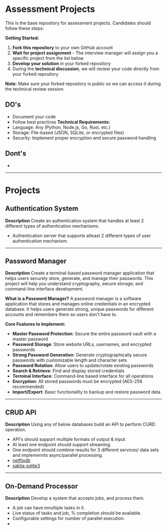 # Assessment Projects
This is the base repository for assessment projects. Candidates should follow these steps:

**Getting Started:**
1. **Fork this repository** to your own GitHub account
2. **Wait for project assignment** - The interview manager will assign you a specific project from the list below
3. **Develop your solution** in your forked repository
4. During the **technical discussion**, we will review your code directly from your forked repository

**Note:** Make sure your forked repository is public so we can access it during the technical review session.

## DO's
- Document your code
- Follow best practices
**Technical Requirements:**
- Language: Any (Python, Node.js, Go, Rust, etc.)
- Storage: File-based (JSON, SQLite, or encrypted files)
- Security: Implement proper encryption and secure password handling

## Dont's 
- 

---

# Projects 
## Authentication System
**Description**
Create an authentication system that handles at least 2 different types of authentication mechanisms.
- Authentication server that supports atleast 2 different types of user authentication mechanism.

--- 
## Password Manager
**Description**
Create a terminal-based password manager application that helps users securely store, generate, and manage their passwords. This project will help you understand cryptography, secure storage, and command-line interface development.

**What is a Password Manager?**
A password manager is a software application that stores and manages online credentials in an encrypted database. It helps users generate strong, unique passwords for different accounts and remembers them so users don't have to.

**Core Features to Implement:**
- **Master Password Protection**: Secure the entire password vault with a master password
- **Password Storage**: Store website URLs, usernames, and encrypted passwords
- **Strong Password Generation**: Generate cryptographically secure passwords with customizable length and character sets
- **Password Rotation**: Allow users to update/rotate existing passwords
- **Search & Retrieve**: Find and display stored credentials
- **Terminal Interface**: Command-line based interface for all operations
- **Encryption**: All stored passwords must be encrypted (AES-256 recommended)
- **Import/Export**: Basic functionality to backup and restore password data

---
## CRUD API
**Description**
Using any of below databases build an API to perform CURD operation. 
- API's should support multiple formats of output & input
- At least one endpoint should support streaming.
- One endpoint should combine results for 3 different services/ data sets and implemennts async/parallel processing.
- [netflixdb](https://github.com/lerocha/netflixdb)
- [sakila-sqlite3](https://github.com/bradleygrant/sakila-sqlite3)

---
## On-Demand Processor
**Description**
Develop a system that accepts jobs, and process them.
- A job can have mnultiple tasks in it.
- Live status of tasks and job, % completion should be available.
- Configurable settings for number of parallel execution.
- 
